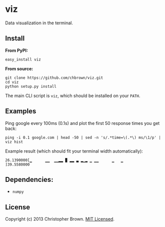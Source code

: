 # viz

Data visualization in the terminal.


## Install

**From PyPI:**

    easy_install viz

**From source:**

    git clone https://github.com/chbrown/viz.git
    cd viz
    python setup.py install

The main CLI script is `viz`, which should be installed on your `PATH`.


## Examples

Ping google every 100ms (0.1s) and plot the first 50 response times you get back:

    ping -i 0.1 google.com | head -50 | sed -n 's/.*time=\(.*\) ms/\1/p' | viz hist

Example result (which should fit your terminal width automatically):

    26.1390000[▁      ▁▁  ▁▁▂▂ ▉ ▂▂ ▃ ▂▁▂ ▁ ▁▁      ▁   ▁                                    ]39.5580000


## Dependencies:

* `numpy`


## License

Copyright (c) 2013 Christopher Brown. [MIT Licensed](https://raw.github.com/chbrown/viz/master/LICENSE).
